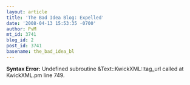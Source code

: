 ```yaml
---
layout: article
title: 'The Bad Idea Blog: Expelled'
date: '2008-04-13 15:53:35 -0700'
author: PvM
mt_id: 3741
blog_id: 2
post_id: 3741
basename: the_bad_idea_bl
---
```

<p><strong>Syntax Error:</strong> Undefined subroutine &Text::KwickXML::tag_url called at KwickXML.pm line 749.
</p>
